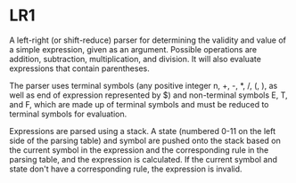 # LR1
A left-right (or shift-reduce) parser for determining the validity and value of a simple expression, given as an argument. Possible operations are addition, subtraction, multiplication, and division. It will also evaluate expressions that contain parentheses.

The parser uses terminal symbols (any positive integer n, +, -, &ast;, /, (, ), as well as end of expression represented by $) and non-terminal symbols E, T, and F, which are made up of terminal symbols and must be reduced to terminal symbols for evaluation. 

Expressions are parsed using a stack. A state (numbered 0-11 on the left side of the parsing table) and symbol are pushed onto the stack based on the current symbol in the expression and the corresponding rule in the parsing table, and the expression is calculated. If the current symbol and state don't have a corresponding rule, the expression is invalid.
